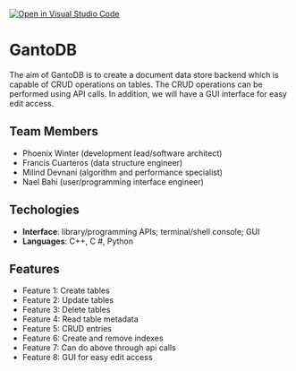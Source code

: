 [![Open in Visual Studio Code](https://classroom.github.com/assets/open-in-vscode-718a45dd9cf7e7f842a935f5ebbe5719a5e09af4491e668f4dbf3b35d5cca122.svg)](https://classroom.github.com/online_ide?assignment_repo_id=10833384&assignment_repo_type=AssignmentRepo)

# GantoDB

The aim of GantoDB is to create a document data store backend which is capable of CRUD operations on tables. The CRUD operations can be performed using API calls. In addition, we will have a GUI interface for easy edit access.

## Team Members
- Phoenix Winter (development lead/software architect)
- Francis Cuarteros (data structure engineer)
- Milind Devnani (algorithm and performance specialist)
- Nael Bahi (user/programming interface engineer)

## Techologies
- **Interface**: library/programming APIs; terminal/shell console; GUI
- **Languages**: C++, C #, Python

## Features
- Feature 1: Create tables
- Feature 2: Update tables
- Feature 3: Delete tables
- Feature 4: Read table metadata
- Feature 5: CRUD entries
- Feature 6: Create and remove indexes
- Feature 7: Can do above through api calls
- Feature 8: GUI for easy edit access

